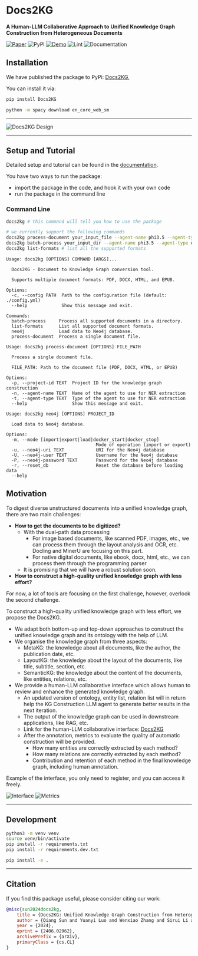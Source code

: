 # Docs2KG

**A Human-LLM Collaborative Approach to Unified Knowledge Graph Construction from Heterogeneous Documents**

[![Paper](https://img.shields.io/badge/Paper-View-green?style=flat&logo=adobeacrobatreader)](./docs/files/Docs2KG.v2.pdf)
![PyPI](https://img.shields.io/pypi/v/Docs2KG)
[![Demo](https://img.shields.io/badge/Demo-Available-blue)](https://docs2kg.ai4wa.com/Video/)
![Lint](https://github.com/AI4WA/Docs2KG/actions/workflows/lint.yml/badge.svg)
![Documentation](https://github.com/AI4WA/Docs2KG/actions/workflows/docs.yml/badge.svg)

## Installation

We have published the package to PyPi: [Docs2KG](https://pypi.org/project/Docs2KG/),

You can install it via:

```bash
pip install Docs2KG

python -m spacy download en_core_web_sm
```

---

![Docs2KG Design](./docs/images/Docs2KG-Design.jpg)

---

## Setup and Tutorial

Detailed setup and tutorial can be found in the [documentation](https://docs2kg.ai4wa.com/Tutorial/1.GettingStarted/).

You have two ways to run the package:

- import the package in the code, and hook it with your own code
- run the package in the command line

### Command Line

```bash
docs2kg # this command will tell you how to use the package

# we currently support the following commands
docs2kg process-document your_input_file --agent-name phi3.5 --agent-type ollama --project-id your_project_id
docs2kg batch-process your_input_dir --agent-name phi3.5 --agent-type ollama --project-id your_project_id
docs2kg list-formats # list all the supported formats
```

```text
Usage: docs2kg [OPTIONS] COMMAND [ARGS]...

  Docs2KG - Document to Knowledge Graph conversion tool.

  Supports multiple document formats: PDF, DOCX, HTML, and EPUB.

Options:
  -c, --config PATH  Path to the configuration file (default: ./config.yml)
  --help             Show this message and exit.

Commands:
  batch-process     Process all supported documents in a directory.
  list-formats      List all supported document formats.
  neo4j             Load data to Neo4j database.
  process-document  Process a single document file.
```

```text
Usage: docs2kg process-document [OPTIONS] FILE_PATH

  Process a single document file.

  FILE_PATH: Path to the document file (PDF, DOCX, HTML, or EPUB)

Options:
  -p, --project-id TEXT  Project ID for the knowledge graph construction
  -n, --agent-name TEXT  Name of the agent to use for NER extraction
  -t, --agent-type TEXT  Type of the agent to use for NER extraction
  --help                 Show this message and exit.
```

```text
Usage: docs2kg neo4j [OPTIONS] PROJECT_ID

  Load data to Neo4j database.

Options:
  -m, --mode [import|export|load|docker_start|docker_stop]
                                  Mode of operation (import or export)
  -u, --neo4j-uri TEXT            URI for the Neo4j database
  -U, --neo4j-user TEXT           Username for the Neo4j database
  -P, --neo4j-password TEXT       Password for the Neo4j database
  -r, --reset_db                  Reset the database before loading data
  --help      
```

## Motivation

To digest diverse unstructured documents into a unified knowledge graph, there are two main challenges:

- **How to get the documents to be digitized?**
    - With the dual-path data processing
        - For image based documents, like scanned PDF, images, etc., we can process them through the layout analysis and
          OCR, etc. Docling and MinerU are focusing on this part.
        - For native digital documents, like ebook, docx, html, etc., we can process them through the programming parser
    - It is promising that we will have a robust solution soon.
- **How to construct a high-quality unified knowledge graph with less effort?**

For now, a lot of tools are focusing on the first challenge, however, overlook the second challenge.

To construct a high-quality unified knowledge graph with less effort, we propose the Docs2KG.

- We adapt both bottom-up and top-down approaches to construct the unified knowledge graph and its ontology with the
  help of LLM.
- We organise the knowledge graph from three aspects:
    - MetaKG: the knowledge about all documents, like the author, the publication date, etc.
    - LayoutKG: the knowledge about the layout of the documents, like title, subtitle, section, etc.
    - SemanticKG: the knowledge about the content of the documents, like entities, relations, etc.
- We provide a human-LLM collaborative interface which allows human to review and enhance the generated knowledge graph.
    - An updated version of ontology, entity list, relation list will in return help the KG Construction LLM agent to
      generate better results in the next iteration.
    - The output of the knowledge graph can be used in downstream applications, like RAG, etc.
    - Link for the human-LLM collaborative interface: [Docs2KG](https://docs2kg.kaiaperth.com/)
    - After the annotation, metrics to evaluate the quality of automatic construction will be provided.
        - How many entities are correctly extracted by each method?
        - How many relations are correctly extracted by each method?
        - Contribution and retention of each method in the final knowledge graph, including human annotation.

Example of the interface, you only need to register, and you can access it freely.

![Interface](./docs/images/interface-example.png)
![Metrics](./docs/images/metric-example.png)

---

## Development

```bash
python3 -m venv venv
source venv/bin/activate
pip install -r requirements.txt
pip install -r requirements.dev.txt

pip install -e .
```

---

## Citation

If you find this package useful, please consider citing our work:

```bibtex
@misc{sun2024docs2kg,
    title = {Docs2KG: Unified Knowledge Graph Construction from Heterogeneous Documents Assisted by Large Language Models},
    author = {Qiang Sun and Yuanyi Luo and Wenxiao Zhang and Sirui Li and Jichunyang Li and Kai Niu and Xiangrui Kong and Wei Liu},
    year = {2024},
    eprint = {2406.02962},
    archivePrefix = {arXiv},
    primaryClass = {cs.CL}
}
```